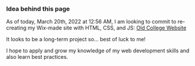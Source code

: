 ### Idea behind this page

As of today, March 20th, 2022 at 12:56 AM, I am looking to commit to re-creating my Wix-made site with HTML, CSS, and JS: [Old College Website](https://mlee011.wixsite.com/home)

It looks to be a long-term project so... best of luck to me!

I hope to apply and grow my knowledge of my web development skills and also learn best practices.